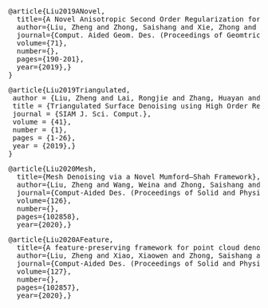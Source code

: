 <a name="Liu2019ANovel">

<pre>@article{Liu2019ANovel,
  title={A Novel Anisotropic Second Order Regularization for Mesh Denoising},
  author={Liu, Zheng and Zhong, Saishang and Xie, Zhong and Wang, Weina},
  journal={Comput. Aided Geom. Des. (Proceedings of Geomtric Modeling and Processing)},
  volume={71},
  number={},
  pages={190-201},
  year={2019},}
}
</pre>

</a><a name="Liu2019Triangulated">

<pre>@article{Liu2019Triangulated,
 author = {Liu, Zheng and Lai, Rongjie and Zhang, Huayan and Wu, Chunlin},
 title = {Triangulated Surface Denoising using High Order Regularization with Dynamic Weights},
 journal = {SIAM J. Sci. Comput.},
 volume = {41},
 number = {1},
 pages = {1-26},
 year = {2019},}
}
</pre>

</a><a name="Liu2020Mesh">

<pre>@article{Liu2020Mesh,
  title={Mesh Denoising via a Novel Mumford–Shah Framework},
  author={Liu, Zheng and Wang, Weina and Zhong, Saishang and Zeng, Bohong and Liu, Jinqin and Wang, Weiming},
  journal={Comput-Aided Des. (Proceedings of Solid and Physical Modeling)},
  volume={126},
  number={},
  pages={102858},
  year={2020},}
</pre>

</a><a name="Liu2020AFeature">

<pre>@article{Liu2020AFeature,
  title={A feature-preserving framework for point cloud denoising},
  author={Liu, Zheng and Xiao, Xiaowen and Zhong, Saishang and Wang, Weina and Li, Yanlei and Zhang, Ling and Xie, Zhong},
  journal={Comput-Aided Des. (Proceedings of Solid and Physical Modeling)},
  volume={127},
  number={},
  pages={102857},
  year={2020},}
</pre>